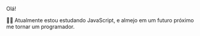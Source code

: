 Olá!

👨‍💻 Atualmente estou estudando JavaScript, e almejo em um futuro próximo me tornar um programador.
